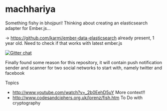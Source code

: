 machhariya
==========

Something fishy in bhojpuri!
Thinking about creating an elasticsearch adapter for Ember.js...

-> https://github.com/karmi/ember-data-elasticsearch already present, 1 year old. Need to check if that works with latest ember.js

[![Gitter chat](https://badges.gitter.im/rohitggarg/machhariya.png)](https://gitter.im/rohitggarg/machhariya)

Finally found some reason for this repository, it will contain push notification sender and scanner for two social networks to start with, namely twitter and facebook


Topics
* http://www.youtube.com/watch?v=_2b0EehD5uY More context!!
* http://www.codesandciphers.org.uk/lorenz/fish.htm To Do with cryptography
